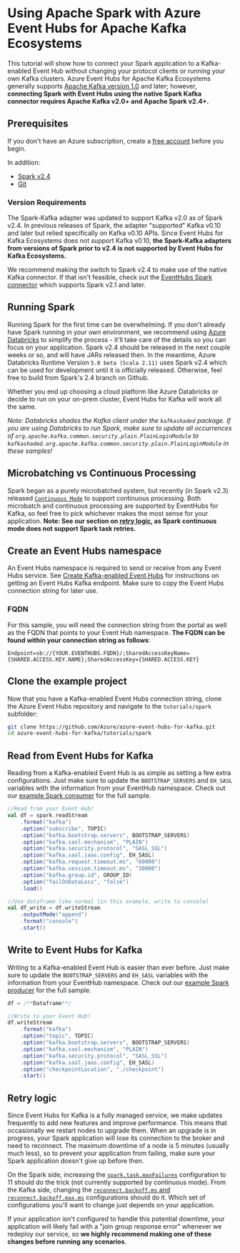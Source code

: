 # Using Apache Spark with Azure Event Hubs for Apache Kafka Ecosystems

This tutorial will show how to connect your Spark application to a Kafka-enabled Event Hub without changing your protocol clients or running your own Kafka clusters. Azure Event Hubs for Apache Kafka Ecosystems generally supports [Apache Kafka version 1.0](https://kafka.apache.org/10/documentation.html) and later; however, **connecting Spark with Event Hubs using the native Spark Kafka connector requires Apache Kafka v2.0+ and Apache Spark v2.4+.**

## Prerequisites

If you don't have an Azure subscription, create a [free account](https://azure.microsoft.com/free/?ref=microsoft.com&utm_source=microsoft.com&utm_medium=docs&utm_campaign=visualstudio) before you begin.

In addition:

* [Spark v2.4](https://spark.apache.org/downloads.html)
* [Git](https://www.git-scm.com/downloads)

### Version Requirements

The Spark-Kafka adapter was updated to support Kafka v2.0 as of Spark v2.4. In previous releases of Spark, the adapter "supported" Kafka v0.10 and later but relied specifically on Kafka v0.10 APIs. Since Event Hubs for Kafka Ecosystems does not support Kafka v0.10, **the Spark-Kafka adapters from versions of Spark prior to v2.4 is not supported by Event Hubs for Kafka Ecosystems.**

We recommend making the switch to Spark v2.4 to make use of the native Kafka connector. If that isn't feasible, check out the [EventHubs Spark connector](https://github.com/Azure/azure-event-hubs-spark) which supports Spark v2.1 and later.

## Running Spark

Running Spark for the first time can be overwhelming. If you don't already have Spark running in your own environment, we recommend using [Azure Databricks](https://azure.microsoft.com/services/databricks/) to simplify the process - it'll take care of the details so you can focus on your application. Spark v2.4 should be released in the next couple weeks or so, and will have JARs released then. In the meantime, Azure Databricks Runtime Version `5.0 beta (Scala 2.11)` uses Spark v2.4 which can be used for development until it is officially released. Otherwise, feel free to build from Spark's 2.4 branch on Github.

Whether you end up choosing a cloud platform like Azure Databricks or decide to run on your on-prem cluster, Event Hubs for Kafka will work all the same.

*Note: Databricks shades the Kafka client under the `kafkashaded` package. If you are using Databricks to run Spark, make sure to update all occurrences of `org.apache.kafka.common.security.plain.PlainLoginModule` to `kafkashaded.org.apache.kafka.common.security.plain.PlainLoginModule` in these samples!*

## Microbatching vs Continuous Processing

Spark began as a purely microbatched system, but recently (in Spark v2.3) released [`Continuous Mode`](https://databricks.com/blog/2018/03/20/low-latency-continuous-processing-mode-in-structured-streaming-in-apache-spark-2-3-0.html) to support continuous processing. Both microbatch and continuous processing are supported by EventHubs for Kafka, so feel free to pick whichever makes the most sense for your application. **Note: See our section on [retry logic](./README.md#retry-logic), as Spark continuous mode does not support Spark task retries.**

## Create an Event Hubs namespace

An Event Hubs namespace is required to send or receive from any Event Hubs service. See [Create Kafka-enabled Event Hubs](https://docs.microsoft.com/azure/event-hubs/event-hubs-create-kafka-enabled) for instructions on getting an Event Hubs Kafka endpoint. Make sure to copy the Event Hubs connection string for later use.

### FQDN

For this sample, you will need the connection string from the portal as well as the FQDN that points to your Event Hub namespace. **The FQDN can be found within your connection string as follows**:

```
Endpoint=sb://{YOUR.EVENTHUBS.FQDN}/;SharedAccessKeyName={SHARED.ACCESS.KEY.NAME};SharedAccessKey={SHARED.ACCESS.KEY}
```

## Clone the example project

Now that you have a Kafka-enabled Event Hubs connection string, clone the Azure Event Hubs repository and navigate to the `tutorials/spark` subfolder:

```bash
git clone https://github.com/Azure/azure-event-hubs-for-kafka.git
cd azure-event-hubs-for-kafka/tutorials/spark
```

## Read from Event Hubs for Kafka

Reading from a Kafka-enabled Event Hub is as simple as setting a few extra configurations. Just make sure to update the `BOOTSTRAP_SERVERS` and `EH_SASL` variables with the information from your EventHub namespace. Check out our [example Spark consumer](./sparkConsumer.scala) for the full sample.

```scala
//Read from your Event Hub!
val df = spark.readStream
    .format("kafka")
    .option("subscribe", TOPIC)
    .option("kafka.bootstrap.servers", BOOTSTRAP_SERVERS)
    .option("kafka.sasl.mechanism", "PLAIN")
    .option("kafka.security.protocol", "SASL_SSL")
    .option("kafka.sasl.jaas.config", EH_SASL)
    .option("kafka.request.timeout.ms", "60000")
    .option("kafka.session.timeout.ms", "30000")
    .option("kafka.group.id", GROUP_ID)
    .option("failOnDataLoss", "false")
    .load()

//Use dataframe like normal (in this example, write to console)
val df_write = df.writeStream
    .outputMode("append")
    .format("console")
    .start()
```

## Write to Event Hubs for Kafka

Writing to a Kafka-enabled Event Hub is easier than ever before. Just make sure to update the `BOOTSTRAP_SERVERS` and `EH_SASL` variables with the information from your EventHub namespace. Check out our [example Spark producer](./sparkProducer.scala) for the full sample.

```scala
df = /**Dataframe**/

//Write to your Event Hub!
df.writeStream
    .format("kafka")
    .option("topic", TOPIC)
    .option("kafka.bootstrap.servers", BOOTSTRAP_SERVERS)
    .option("kafka.sasl.mechanism", "PLAIN")
    .option("kafka.security.protocol", "SASL_SSL")
    .option("kafka.sasl.jaas.config", EH_SASL)
    .option("checkpointLocation", "./checkpoint")
    .start()
```


## Retry logic

Since Event Hubs for Kafka is a fully managed service, we make updates frequently to add new features and improve performance. This means that occasionally we restart nodes to upgrade them. When an upgrade is in progress, your Spark application will lose its connection to the broker and need to reconnect. The maximum downtime of a node is 5 minutes (usually much less), so to prevent your application from failing, make sure your Spark application doesn't give up before then. 

On the Spark side, increasing the [`spark.task.maxFailures`](https://spark.apache.org/docs/latest/configuration.html#scheduling) configuration to 11 should do the trick (not currently supported by continuous mode). From the Kafka side, changing the [`reconnect.backoff.ms` and `reconnect.backoff.max.ms`](https://kafka.apache.org/documentation/#newconsumerconfigs) configurations should do it. Which set of configurations you'll want to change just depends on your application. 

If your application isn't configured to handle this potential downtime, your application will likely fail with a "join group response error" whenever we redeploy our service, so **we highly recommend making one of these changes before running any scenarios**.
